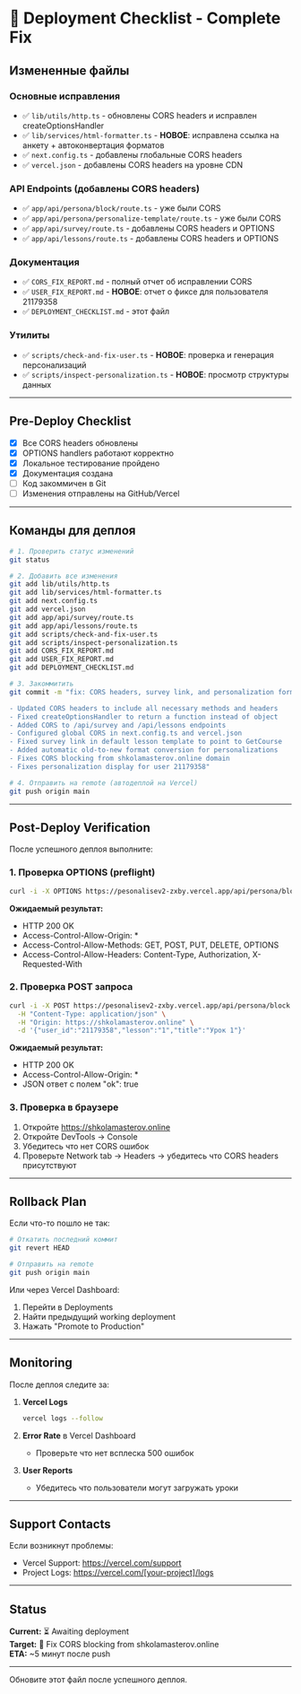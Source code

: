 # 🚀 Deployment Checklist - Complete Fix

## Измененные файлы

### Основные исправления
- ✅ `lib/utils/http.ts` - обновлены CORS headers и исправлен createOptionsHandler
- ✅ `lib/services/html-formatter.ts` - **НОВОЕ**: исправлена ссылка на анкету + автоконвертация форматов
- ✅ `next.config.ts` - добавлены глобальные CORS headers
- ✅ `vercel.json` - добавлены CORS headers на уровне CDN

### API Endpoints (добавлены CORS headers)
- ✅ `app/api/persona/block/route.ts` - уже были CORS
- ✅ `app/api/persona/personalize-template/route.ts` - уже были CORS
- ✅ `app/api/survey/route.ts` - добавлены CORS headers и OPTIONS
- ✅ `app/api/lessons/route.ts` - добавлены CORS headers и OPTIONS

### Документация
- ✅ `CORS_FIX_REPORT.md` - полный отчет об исправлении CORS
- ✅ `USER_FIX_REPORT.md` - **НОВОЕ**: отчет о фиксе для пользователя 21179358
- ✅ `DEPLOYMENT_CHECKLIST.md` - этот файл

### Утилиты
- ✅ `scripts/check-and-fix-user.ts` - **НОВОЕ**: проверка и генерация персонализаций
- ✅ `scripts/inspect-personalization.ts` - **НОВОЕ**: просмотр структуры данных

---

## Pre-Deploy Checklist

- [x] Все CORS headers обновлены
- [x] OPTIONS handlers работают корректно
- [x] Локальное тестирование пройдено
- [x] Документация создана
- [ ] Код закоммичен в Git
- [ ] Изменения отправлены на GitHub/Vercel

---

## Команды для деплоя

```bash
# 1. Проверить статус изменений
git status

# 2. Добавить все изменения
git add lib/utils/http.ts
git add lib/services/html-formatter.ts
git add next.config.ts
git add vercel.json
git add app/api/survey/route.ts
git add app/api/lessons/route.ts
git add scripts/check-and-fix-user.ts
git add scripts/inspect-personalization.ts
git add CORS_FIX_REPORT.md
git add USER_FIX_REPORT.md
git add DEPLOYMENT_CHECKLIST.md

# 3. Закоммитить
git commit -m "fix: CORS headers, survey link, and personalization format compatibility

- Updated CORS headers to include all necessary methods and headers
- Fixed createOptionsHandler to return a function instead of object
- Added CORS to /api/survey and /api/lessons endpoints
- Configured global CORS in next.config.ts and vercel.json
- Fixed survey link in default lesson template to point to GetCourse
- Added automatic old-to-new format conversion for personalizations
- Fixes CORS blocking from shkolamasterov.online domain
- Fixes personalization display for user 21179358"

# 4. Отправить на remote (автодеплой на Vercel)
git push origin main
```

---

## Post-Deploy Verification

После успешного деплоя выполните:

### 1. Проверка OPTIONS (preflight)
```bash
curl -i -X OPTIONS https://pesonalisev2-zxby.vercel.app/api/persona/block
```

**Ожидаемый результат:**
- HTTP 200 OK
- Access-Control-Allow-Origin: *
- Access-Control-Allow-Methods: GET, POST, PUT, DELETE, OPTIONS
- Access-Control-Allow-Headers: Content-Type, Authorization, X-Requested-With

### 2. Проверка POST запроса
```bash
curl -i -X POST https://pesonalisev2-zxby.vercel.app/api/persona/block \
  -H "Content-Type: application/json" \
  -H "Origin: https://shkolamasterov.online" \
  -d '{"user_id":"21179358","lesson":"1","title":"Урок 1"}'
```

**Ожидаемый результат:**
- HTTP 200 OK
- Access-Control-Allow-Origin: *
- JSON ответ с полем "ok": true

### 3. Проверка в браузере
1. Откройте https://shkolamasterov.online
2. Откройте DevTools → Console
3. Убедитесь что нет CORS ошибок
4. Проверьте Network tab → Headers → убедитесь что CORS headers присутствуют

---

## Rollback Plan

Если что-то пошло не так:

```bash
# Откатить последний коммит
git revert HEAD

# Отправить на remote
git push origin main
```

Или через Vercel Dashboard:
1. Перейти в Deployments
2. Найти предыдущий working deployment
3. Нажать "Promote to Production"

---

## Monitoring

После деплоя следите за:

1. **Vercel Logs**
   ```bash
   vercel logs --follow
   ```

2. **Error Rate** в Vercel Dashboard
   - Проверьте что нет всплеска 500 ошибок

3. **User Reports**
   - Убедитесь что пользователи могут загружать уроки

---

## Support Contacts

Если возникнут проблемы:
- Vercel Support: https://vercel.com/support
- Project Logs: https://vercel.com/[your-project]/logs

---

## Status

**Current:** ⏳ Awaiting deployment  
**Target:** 🎯 Fix CORS blocking from shkolamasterov.online  
**ETA:** ~5 минут после push

---

Обновите этот файл после успешного деплоя.
